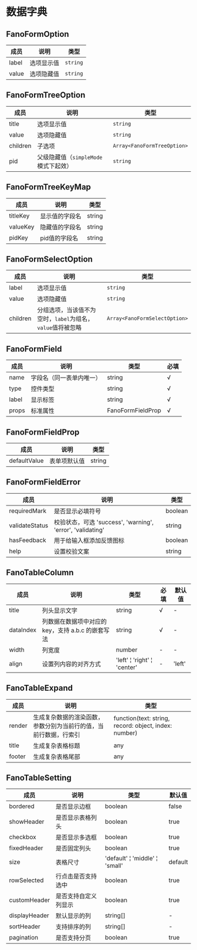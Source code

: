 # 数据字典

## FanoFormOption

| 成员 | 说明 | 类型 |
| --- | --- | --- |
| label | 选项显示值 | `string` |
| value | 选项隐藏值 | `string` |

## FanoFormTreeOption

| 成员 | 说明 | 类型 |
| --- | --- | --- |
| title | 选项显示值 | `string` |
| value | 选项隐藏值 | `string` |
| children | 子选项 | `Array<FanoFormTreeOption>` |
| pid | 父级隐藏值（`simpleMode`模式下起效） | `string` |

## FanoFormTreeKeyMap

| 成员 | 说明 | 类型 |
| --- | --- | --- |
| titleKey | 显示值的字段名 | string |
| valueKey | 隐藏值的字段名 | string |
| pidKey | pid值的字段名 | string |

## FanoFormSelectOption

| 成员 | 说明 | 类型 |
| --- | --- | --- |
| label | 选项显示值 | `string` |
| value | 选项隐藏值 | `string` |
| children | 分组选项，当该值不为空时，`label`为组名，`value`值将被忽略 | `Array<FanoFormSelectOption>` |

## FanoFormField

| 成员 | 说明 | 类型 | 必填 |
| --- | --- | --- | --- |
| name | 字段名（同一表单内唯一） | string | √ |
| type | 控件类型 | string | √ |
| label | 显示标签 | string | √ |
| props | 标准属性 | FanoFormFieldProp | √ |

## FanoFormFieldProp

| 成员 | 说明 | 类型 |
| --- | --- | --- |
| defaultValue | 表单项默认值 | string |

## FanoFormFieldError

| 成员 | 说明 | 类型 |
| --- | --- | --- |
| requiredMark | 是否显示必填符号 | boolean |
| validateStatus | 校验状态，可选 'success', 'warning', 'error', 'validating' | string |
| hasFeedback | 用于给输入框添加反馈图标 | boolean |
| help | 设置校验文案 | string |

## FanoTableColumn

| 成员 | 说明 | 类型 | 必填 | 默认值 |
| --- | --- | --- | --- | --- |
| title | 列头显示文字 | string | √ | - |
| dataIndex | 列数据在数据项中对应的 key，支持 a.b.c 的嵌套写法 | string | √ | - |
| width | 列宽度 | number | - | - |
| align | 设置列内容的对齐方式 | 'left' &brvbar; 'right' &brvbar; 'center' | - | 'left' |

## FanoTableExpand

| 成员 | 说明 | 类型 |
| --- | --- | --- |
| render | 生成复杂数据的渲染函数，参数分别为当前行的值，当前行数据，行索引 | function(text: string, record: object, index: number) |
| title | 生成复杂表格标题 | any |
| footer | 生成复杂表格尾部 | any |

## FanoTableSetting

| 成员 | 说明 | 类型 | 默认值 |
| --- | --- | --- | --- |
| bordered | 是否显示边框 | boolean | false |
| showHeader | 是否显示表格列头 | boolean | true |
| checkbox | 是否显示多选框 | boolean | true |
| fixedHeader | 是否固定列头 | boolean | true |
| size | 表格尺寸 | 'default' &brvbar; 'middle' &brvbar; 'small' | default |
| rowSelected | 行点击是否支持选中 | boolean | true |
| customHeader | 是否支持自定义列显示 | boolean | true |
| displayHeader | 默认显示的列 | string[] | - |
| sortHeader | 支持排序的列 | string[] | - |
| pagination | 是否支持分页 | boolean | true |